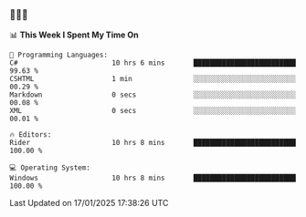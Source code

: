 ### 👋👋👋
<!--START_SECTION:waka-->
📊 **This Week I Spent My Time On** 

```text
💬 Programming Languages: 
C#                       10 hrs 6 mins       █████████████████████████   99.63 % 
CSHTML                   1 min               ░░░░░░░░░░░░░░░░░░░░░░░░░   00.29 % 
Markdown                 0 secs              ░░░░░░░░░░░░░░░░░░░░░░░░░   00.08 % 
XML                      0 secs              ░░░░░░░░░░░░░░░░░░░░░░░░░   00.01 % 

🔥 Editors: 
Rider                    10 hrs 8 mins       █████████████████████████   100.00 % 

💻 Operating System: 
Windows                  10 hrs 8 mins       █████████████████████████   100.00 % 
```


 Last Updated on 17/01/2025 17:38:26 UTC
<!--END_SECTION:waka-->
